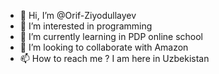 - 👋 Hi, I’m @Orif-Ziyodullayev
- 👀 I’m interested in programming
- 🌱 I’m currently learning in PDP online school
- 💞️ I’m looking to collaborate with Amazon
- 📫 How to reach me ? I am here in Uzbekistan

<!---
Orif-Ziyodullayev/Orif-Ziyodullayev is a ✨ special ✨ repository because its `README.md` (this file) appears on your GitHub profile.
You can click the Preview link to take a look at your changes.
--->
